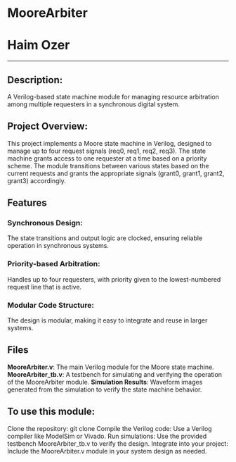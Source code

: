 # MooreArbiter
# Haim Ozer 

-----------
## Description:
A Verilog-based state machine module for managing resource arbitration among multiple requesters in a synchronous digital system.

## Project Overview:
This project implements a Moore state machine in Verilog, designed to manage up to four request signals (req0, req1, req2, req3).
The state machine grants access to one requester at a time based on a priority scheme. 
The module transitions between various states based on the current requests and grants the appropriate signals (grant0, grant1, grant2, grant3) accordingly.

## Features
### Synchronous Design:
The state transitions and output logic are clocked, ensuring reliable operation in synchronous systems.
### Priority-based Arbitration: 
Handles up to four requesters, with priority given to the lowest-numbered request line that is active.
### Modular Code Structure:
The design is modular, making it easy to integrate and reuse in larger systems.

## Files
**MooreArbiter.v**: The main Verilog module for the Moore state machine.
**MooreArbiter_tb.v**: A testbench for simulating and verifying the operation of the MooreArbiter module.
**Simulation Results**: Waveform images generated from the simulation to verify the state machine behavior.

## To use this module:
Clone the repository: git clone <repository-url>
Compile the Verilog code: Use a Verilog compiler like ModelSim or Vivado.
Run simulations: Use the provided testbench MooreArbiter_tb.v to verify the design.
Integrate into your project: Include the MooreArbiter.v module in your system design as needed.
